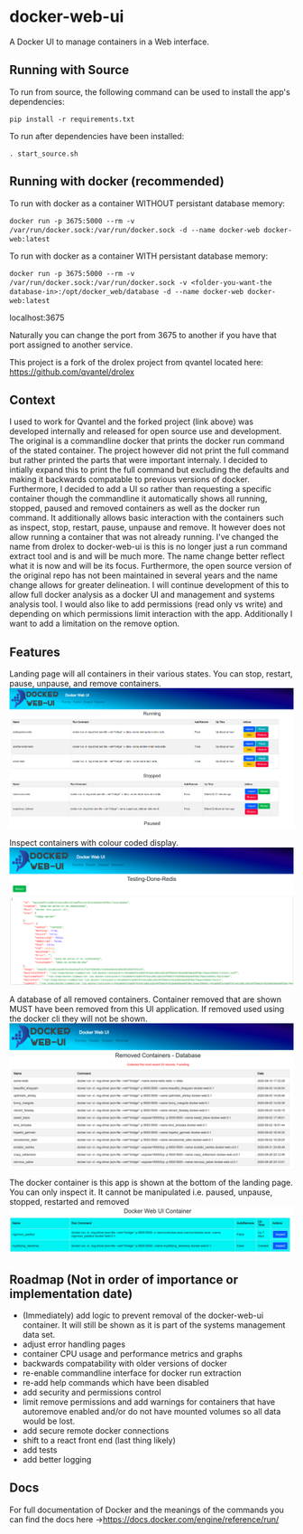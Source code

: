 # docker-web-ui

A Docker UI to manage containers in a Web interface.
## Running with Source

To run from source, the following command can be used to install the app's dependencies:

```shell
pip install -r requirements.txt
```  
To run after dependencies have been installed:

```shell
. start_source.sh
```

## Running with docker (recommended)

To run with docker as a container WITHOUT persistant database memory:

```shell
docker run -p 3675:5000 --rm -v /var/run/docker.sock:/var/run/docker.sock -d --name docker-web docker-web:latest 
```

To run with docker as a container WITH persistant database memory:

```shell
docker run -p 3675:5000 --rm -v /var/run/docker.sock:/var/run/docker.sock -v <folder-you-want-the database-in>:/opt/docker_web/database -d --name docker-web docker-web:latest 
```

localhost:3675

Naturally you can change the port from 3675 to another if you have that port assigned to another service.


This project is a fork of the drolex project from qvantel located here: https://github.com/qvantel/drolex  

## Context
I used to work for Qvantel and the forked project (link above) was developed internally and released for open source use and development. The original is a commandline docker that prints the docker run command of the stated container. The project however did not print the full command but rather printed the parts that were important internaly. I decided to intially expand this to print the full command but excluding the defaults and making it backwards compatable to previous versions of docker. Furthermore, I decided to add a UI so rather than requesting  a specific container though the commandline it automatically shows all running, stopped, paused  and removed containers as well as the docker run command. It additionally allows basic interaction with the containers such as inspect, stop, restart, pause, unpause and remove. It however does not allow running a container that was not already running.
I've changed the name from drolex to docker-web-ui is this is no longer just a run command extract tool and is and will be much more. The name change better reflect what it is now and will be its focus. Furthermore, the open source version of the original repo has not been maintained in several years and the name change allows for greater delineation.
I will continue development of this to allow full docker analysis as a docker UI and management and systems analysis tool. I would also like to add permissions (read only vs write) and depending on which permissions limit interaction with the app. Additionally I want to add a limitation on the remove option.

## Features
 
Landing page will all containers in their various states. You can stop, restart, pause, unpause, and remove containers.
![The landing page](/docs/images/index.png)

Inspect containers with colour coded display.
![The inspect of a container](/docs/images/inspect.png)

A database of all removed containers. Container removed that are shown MUST have been removed from this UI application. If removed used using the docker cli they will not be shown.
![A list of the removed containers from this UI](/docs/images/removed.png)

The docker container is this app is shown at the bottom of the landing page. You can only inspect it. It cannot be manipulated i.e. paused, unpause, stopped, restarted and removed
![The Docker Web container in the UI](/docs/images/docker_container.png)

## Roadmap (Not in order of importance or implementation date)
- (Immediately) add logic to prevent removal of the docker-web-ui container. It will still be shown as it is part of the systems management data set. 
- adjust error handling pages 
- container CPU usage and performance metrics and graphs
- backwards compatability with older versions of docker
- re-enable commandline interface for docker run extraction
- re-add help commands which have been disabled
- add security and permissions control
- limit remove permissions and add warnings for containers that have autoremove enabled and/or do not have mounted volumes so all data would be lost.
- add secure remote docker connections
- shift to a react front end (last thing likely) 
- add tests
- add better logging

## Docs
For full documentation of Docker and the meanings of the commands you can find the docs here ->https://docs.docker.com/engine/reference/run/